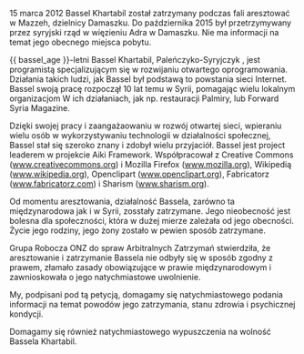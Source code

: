 15 marca 2012 Bassel Khartabil został zatrzymany podczas fali aresztować w Mazzeh, dzielnicy Damaszku.
Do października 2015 był przetrzymywany przez syryjski rząd w więzieniu Adra w Damaszku.
Nie ma informacji na temat jego obecnego miejsca pobytu.

{{ bassel_age }}-letni Bassel Khartabil, Paleńczyko-Syryjczyk , jest programistą specjalizującym się w rozwijaniu otwartego oprogramowania. Działania takich ludzi, jak Bassel był podstawą to powstania sieci Internet. Bassel swoją pracę rozpoczął 10 lat temu w Syrii, pomagając wielu lokalnym organizacjom W ich działaniach, jak np. restauracji Palmiry, lub Forward Syria Magazine.

Dzięki swojej pracy i zaangażaowaniu w rozwój otwartej sieci, wpieraniu wielu osób w  wykorzystywaniu technologii w działalności społecznej, Bassel stał się szeroko znany i zdobył wielu przyjaciół. Bassel jest project leaderem w projekcie Aiki Framework. Współpracował z Creative Commons (www.creativecommons.org) i Mozilla Firefox (www.mozilla.org), Wikipedią (www.wikipedia.org), Openclipart (www.openclipart.org), Fabricatorz (www.fabricatorz.com) i Sharism (www.sharism.org).

Od momentu aresztowania, działalność Bassela, zarówno ta międzynarodowa jak i w Syrii, zosstały zatrzymane. Jego nieobecność jest bolesna dla społeczności, która w dużej mierze zależała od jego obecności. Życie jego rodziny, jego żony zostało w pewien sposób zatrzymane.

Grupa Robocza ONZ do spraw Arbitralnych Zatrzymań stwierdziła, że aresztowanie i zatrzymanie Bassela nie odbyły się w sposób zgodny z prawem, złamało zasady obowiązujące w prawie międzynarodowym i zawnioskowała o jego natychmiastowe uwolnienie.

My, podpisani pod tą petycją, domagamy się natychmiastowego podania informacji na temat powodów jego zatrzymania, stanu zdrowia i psychicznej kondycji.

Domagamy się również natychmiastowego wypuszczenia na wolność Bassela Khartabil.
